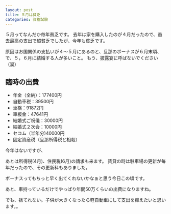 ```yaml
---
layout: post
title: ５月は貧乏
categories: 資格試験
---
```


５月ってなんだか毎年貧乏です。
去年は家を購入したのが４月だったので、過去最高の支出で超貧乏でしたが、今年も貧乏です。



原因はお国関係の支払いが４～５月にあるのと、旦那のボーナスが６月末頃、で、５，６月に結婚する人が多いこと。
もう、披露宴に呼ばないでください（涙）
## 臨時の出費

* 年金（全納）：177400円
* 自動車税：39500円
* 車検：91872円
* 車板金：47641円
* 結婚式ご祝儀：30000円
* 結婚式２次会：10000円
* セコム（半年分)40000円
* 固定資産税（旦那所得税と相殺）

今年はないですが、

あとは所得税(4月)、住民税(6月)の請求も来ます。
賃貸の時は駐車場の更新が毎年だったので、その更新料もありました。

ボーナスってもちっと早く出てくれないかなぁと思う今日この頃です。

あと、車持っているだけでやっぱり年間50万くらいの出費になりますね。

でも、捨てれない。子供が大きくなったら軽自動車にして支出を抑えたいと思います。。

